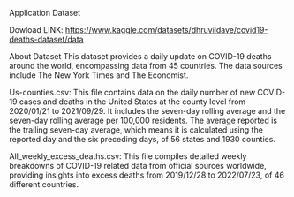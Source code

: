 Application Dataset

Dowload LINK:
https://www.kaggle.com/datasets/dhruvildave/covid19-deaths-dataset/data

About Dataset
This dataset provides a daily update on COVID-19 deaths around the world, encompassing data from 45 countries. The data sources include The New York Times and The Economist.

Us-counties.csv: 
This file contains data on the daily number of new COVID-19 cases and deaths in the United States at the county level from 2020/01/21 to 2021/09/29. It includes the seven-day rolling average and the seven-day rolling average per 100,000 residents. The average reported is the trailing seven-day average, which means it is calculated using the reported day and the six preceding days, of 56 states and 1930 counties.

All_weekly_excess_deaths.csv:
This file compiles detailed weekly breakdowns of COVID-19 related data from official sources worldwide, providing insights into excess deaths from 2019/12/28 to 2022/07/23, of 46 different countries.
